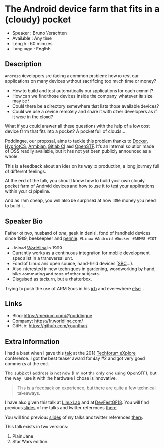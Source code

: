 
The Android device farm that fits in a (cloudy) pocket
=========================

* Speaker   : Bruno Verachten
* Available : Any time
* Length    : 60 minutes
* Language  : English

Description
-----------

`Android` developers are facing a common problem: how to test our applications on many devices without sacrificing too much time or money?

* How to build and test automatically our applications for each commit?
* How can we find those devices inside the company, whatever its size may be?
* Could there be a directory somewhere that lists those available devices?
* Could we use a device remotely and share it with other developers as if it were in the cloud?

What if you could answer all these questions with the help of a low cost device farm that fits into a pocket? A pocket full of clouds…

Poddingue, our proposal, aims to tackle this problem thanks to [Docker], [HypriotOS], [Armbian], [Gitlab CI] and [OpenSTF]. It’s an internal solution made of OSS readily available, but it has not yet been publicly announced as a whole.

This is a feedback about an idea on its way to production, a long journey full of different feelings.

At the end of the talk, you should know how to build your own cloudy pocket farm of Android devices and how to use it to test your applications within your ci pipeline.

And as I am cheap, you will also be surprised at how little money you need to build it.

Speaker Bio
-----------

Father of *two*, husband of *one*, geek in denial, fond of handheld devices since 1989, beekeepeer and [permie].
`#Linux #Android #Docker #ARMV8 #IOT`

* Joined [Worldline] in 1999.
* Currently works as a continuous integration for mobile development specialist in a transversal unit. 
* Fond of Linux and open source, hand-held devices ([SBC]...).
* Also interested in new techniques in gardening, woodworking by hand, bike commuting and tons of other subjects.
* Disguised as taciturn, but a chatterbox.

Trying to push the use of ARM Socs in his [job] and everywhere [else]...

[permie]: https://www.credential.net/5ufvm4zp
[Worldline]: https://worldline.com/
[SBC]: https://www.armbian.com/download/
[else]: https://github.com/gounthar
[job]: https://github.com/WorksOnArm/cluster/issues/81

Links
-----

* Blog: https://medium.com/@poddingue
* Company: https://fr.worldline.com/
* GitHub: https://github.com/gounthar/

Extra Information
-----------------

I had a blast when I gave this [talk] at the 2018 [Techforum eXplore] conference. I got the best teaser award for day #2 and got very good comments at the end.

The subject I address is not new (I'm not the only one using [OpenSTF]), but the way I use it with the hardware I chose is innovative. 

> This is a feedback on experience, but there are quite a few technical takeaways.

I have also given this talk at [LinuxLab] and at [DevFestGR18].
You will find previous [slides] of my talks and twitter references [there].

[there]:https://twitter.com/i/moments/1050320228901707776
[DevFestGR18]:https://heraklion.googledevelopers.gr/devfest-greece-2018/#rockstars
[LinuxLab]:https://2018.linux-lab.it/speakers/
[slides]:https://speakerdeck.com/gounthar
[talk]: https://twitter.com/i/moments/1014591620841340929
[Techforum eXplore]: https://twitter.com/hashtag/TexWL18?src=hash
[OpenSTF]: https://github.com/openstf/stf

[DevFestGR18]:https://heraklion.googledevelopers.gr/devfest-greece-2018/
[company]: https://worldline.com/
[medium]: https://medium.com/@poddingue
[Worldline Tech]: https://blog.worldline.tech/

You will find previous [slides] of my talks and twitter references [there].

This talk exists in two versions:

 1. Plain Jane
 2. Star Wars edition

[there]:https://twitter.com/i/moments/1050320228901707776
[DevFestGR18]:https://heraklion.googledevelopers.gr/devfest-greece-2018/#rockstars
[LinuxLab]:https://2018.linux-lab.it/speakers/
[slides]:https://speakerdeck.com/gounthar
[talk]: https://twitter.com/i/moments/1014591620841340929
[Techforum eXplore]: https://twitter.com/hashtag/TexWL18?src=hash
[OpenSTF]: https://github.com/openstf/stf
[gitlab-ci]:https://about.gitlab.com/product/continuous-integration/
[Runners]:https://docs.gitlab.com/runner/
[Docker]: https://www.docker.com/
[OpenSTF]: https://github.com/openstf/stf
[HypriotOS]: https://blog.hypriot.com/
[Armbian]: https://www.armbian.com/download/
[Gitlab CI]: https://about.gitlab.com/features/gitlab-ci-cd/
